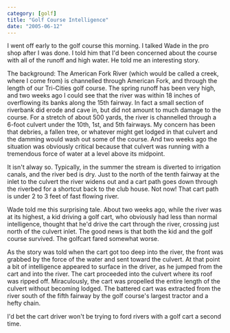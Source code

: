 ```yaml
---
category: [golf]
title: "Golf Course Intelligence"
date: "2005-06-12"
---
```


I went off early to the golf course this morning. I talked Wade in the pro shop after I was done. I told him that I'd been concerned about the course with all of the runoff and high water. He told me an interesting story.

The background: The American Fork River (which would be called a creek, where I come from) is channelled through American Fork, and through the length of our Tri-Cities golf course. The spring runoff has been very high, and two weeks ago I could see that the river was within 18 inches of overflowing its banks along the 15th fairway. In fact a small section of riverbank did erode and cave in, but did not amount to much damage to the course. For a stretch of about 500 yards, the river is channelled through a 6-foot culvert under the 10th, 1st, and 5th fairways. My concern has been that debries, a fallen tree, or whatever might get lodged in that culvert and the damming would wash out some of the course. And two weeks ago the situation was obviously critical because that culvert was running with a tremendous force of water at a level above its midpoint.

It isn't alway so. Typically, in the summer the stream is diverted to irrigation canals, and the river bed is dry. Just to the north of the tenth fairway at the inlet to the culvert the river widens out and a cart path goes down through the riverbed for a shortcut back to the club house. Not now! That cart path is under 2 to 3 feet of fast flowing river.

Wade told me this surprising tale. About two weeks ago, while the river was at its highest, a kid driving a golf cart, who obviously had less than normal intelligence, thought that he'd drive the cart through the river, crossing just north of the culvert inlet. The good news is that both the kid and the golf course survived. The golfcart fared somewhat worse.

As the story was told when the cart got too deep into the river, the front was grabbed by the force of the water and sent toward the culvert. At that point a bit of intelligence appeared to surface in the driver, as he jumped from the cart and into the river. The cart proceeded into the culvert where its roof was ripped off. Miraculously, the cart was propelled the entire length of the culvert without becoming lodged. The battered cart was extracted from the river south of the fifth fairway by the golf course's largest tractor and a hefty chain.

I'd bet the cart driver won't be trying to ford rivers with a golf cart a second time.
